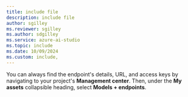 ```yaml
---
title: include file
description: include file
author: sgilley
ms.reviewer: sgilley
ms.author: sdgilley
ms.service: azure-ai-studio
ms.topic: include
ms.date: 10/09/2024
ms.custom: include,
---
```


You can always find the endpoint's details, URL, and access keys by navigating to your project's **Management center**. Then, under the **My assets** collapsible heading, select **Models + endpoints**.